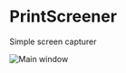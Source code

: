 # PrintScreener

Simple screen capturer

![Main window](https://yashkin.by/printscreener/printscreener.png)
